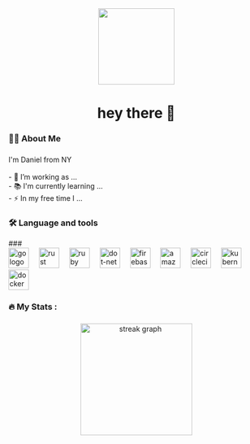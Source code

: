 <div align="center">
  <img height="150" src="[https://giphy.com/gifs/TOEIAnimationUK-dbz-dragon-ball-z-GRSnxyhJnPsaQy9YLn]"  />
</div>

###

<h1 align="center">hey there 👋</h1>

###

<h3 align="left">👩‍💻  About Me</h3>

###

<p align="left">I'm Daniel from NY<br><br>- 🔭 I’m working as ...<br>- 📚 I'm currently learning ...<br>- ⚡ In my free time I ...</p>

###

<h3 align="left">🛠 Language and tools</h3>
###
 
 <div align="left">
   <img src="https://cdn.jsdelivr.net/gh/devicons/devicon/icons/go/go-original-wordmark.svg" height="40" alt="go logo"  />
   <img width="12" />
   <img src="https://cdn.jsdelivr.net/gh/devicons/devicon/icons/rust/rust-original.svg" height="40" alt="rust logo"  />
   <img width="12" />
   <img src="https://cdn.jsdelivr.net/gh/devicons/devicon/icons/ruby/ruby-plain-wordmark.svg" height="40" alt="ruby logo"  />
   <img width="12" />
   <img src="https://cdn.jsdelivr.net/gh/devicons/devicon/icons/dot-net/dot-net-plain-wordmark.svg" height="40" alt="dot-net logo"  />
   <img width="12" />
   <img src="https://cdn.jsdelivr.net/gh/devicons/devicon/icons/firebase/firebase-plain-wordmark.svg" height="40" alt="firebase logo"  />
   <img width="12" />
   <img src="https://cdn.jsdelivr.net/gh/devicons/devicon/icons/amazonwebservices/amazonwebservices-line-wordmark.svg" height="40" alt="amazonwebservices logo"  />
   <img width="12" />
   <img src="https://cdn.jsdelivr.net/gh/devicons/devicon/icons/circleci/circleci-plain.svg" height="40" alt="circleci logo"  />
   <img width="12" />
   <img src="https://cdn.jsdelivr.net/gh/devicons/devicon/icons/kubernetes/kubernetes-plain.svg" height="40" alt="kubernetes logo"  />
   <img width="12" />
   <img src="https://cdn.jsdelivr.net/gh/devicons/devicon/icons/docker/docker-plain-wordmark.svg" height="40" alt="docker logo"  />
 </div>
 
 ###
 
 <h3 align="left">🔥   My Stats :</h3>

###

<div align="center">
  <img src="https://streak-stats.demolab.com?user=maurodesouza&locale=en&mode=daily&theme=dark&hide_border=false&border_radius=5&order=3" height="220" alt="streak graph"  />
</div>

###
